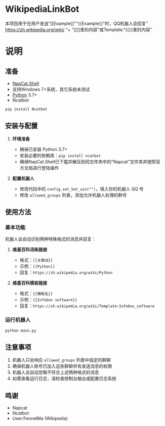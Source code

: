 # WikipediaLinkBot
本项目用于在用户发送”[[Example]]""{{Example}}"时，QQ机器人会回复” https://zh.wikipedia.org/wiki/ “+ "[[]]里的内容"或Template:“{{}}里的内容”
# 说明
## 准备
* [NapCat.Shell](https://napneko.github.io/guide/boot/Shell#napcat-shell-win%E6%89%8B%E5%8A%A8%E5%90%AF%E5%8A%A8%E6%95%99%E7%A8%8B)
* 支持Windows 7+系统，其它系统未测试
* [Python](https://www.python.org) 3.7+
* Ncatbot
```python
pip install Ncatbot
```
## 安装与配置

1. **环境准备**
   - 确保已安装 Python 3.7+
   - 安装必要的依赖库：`pip install ncatbot`
   - 确保NapCat.Shell已下载并解压到同文件夹中的"Napcat"文件夹并按照官方文档进行登陆操作

2. **配置机器人**
   - 修改代码中的 `config.set_bot_uin("")`，填入你的机器人 QQ 号
   - 修改 `allowed_groups` 列表，添加允许机器人处理的群号

## 使用方法

### 基本功能
机器人会自动识别两种特殊格式的消息并回复：

1. **维基百科词条链接**
   - 格式：`[[关键词]]`
   - 示例：`[[Python]]`
   - 回复：`https://zh.wikipedia.org/wiki/Python`

2. **维基百科模板链接**
   - 格式：`{{模板名}}`
   - 示例：`{{Infobox software}}`
   - 回复：`https://zh.wikipedia.org/wiki/Template:Infobox_software`

### 运行机器人
```python
python main.py
```

## 注意事项
1. 机器人只会响应 `allowed_groups` 列表中指定的群聊
2. 确保机器人账号已加入这些群聊并有发送消息的权限
3. 机器人会自动忽略不符合上述两种格式的消息
4. 如需查看运行日志，请检查控制台输出或配置日志系统

## 鸣谢
* Napcat
* Ncatbot
* User:FennelMa (Wikipedia)
